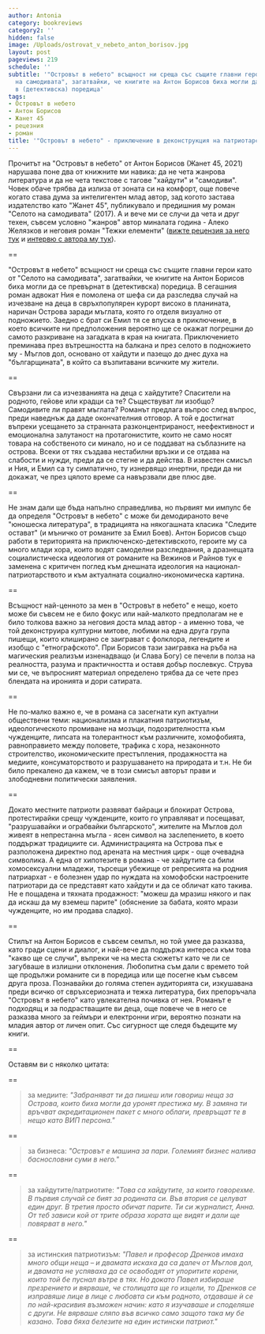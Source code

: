 ```yaml
---
author: Antonia
category: bookreviews
category2: ''
hidden: false
image: /Uploads/ostrovat_v_nebeto_anton_borisov.jpg
layout: post
pageviews: 219
schedule: ''
subtitle: '"Островът в небето" всъщност ни среща със същите главни герои като от "Селото
  на самодивата", загатвайки, че книгите на Антон Борисов биха могли да се превърнат
  в (детективска) поредица'
tags:
- Островът в небето
- Антон Борисов
- Жанет 45
- рецезния
- роман
title: '"Островът в небето" - приключение в деконструкция на патриотарски митове'
---
```


Прочитът на "Островът в небето" от Антон Борисов (Жанет 45, 2021) нарушава поне два от книжните ми навика: да не чета жанрова литература и да не чета текстове с тагове "хайдути" и "самодиви". Човек обаче трябва да излиза от зоната си на комфорт, още повече когато става дума за интелигентен млад автор, зад когото застава издателство като "Жанет 45", публикувало и предишния му роман "Селото на самодивата" (2017). А и вече ми се случи да чета и друг техен, съвсем условно "жанров" автор миналата година - Алеко Желязков и неговия роман "Тежки елементи" ([вижте рецензия за него тук](https://literaturnirazgovori.com/bookreviews/2020/07/02/10-47-%D1%82%D0%B5%D0%B6%D0%BA%D0%B8-%D0%B5%D0%BB%D0%B5%D0%BC%D0%B5%D0%BD%D1%82%D0%B8-%D0%BD%D0%B0-%D0%B0%D0%BB%D0%B5%D0%BA%D0%BE-%D0%B6%D0%B5%D0%BB%D1%8F%D0%B7%D0%BA%D0%BE%D0%B2-%D0%B1%D1%8A%D0%BB%D0%B3%D0%B0%D1%80%D1%81%D0%BA%D0%B8%D1%8F%D1%82-%D0%B4%D1%8A%D0%B3%D0%BB%D0%B0%D1%81-%D0%B0%D0%B4%D0%B0%D0%BC%D1%81.html) и [интервю с автора му тук](https://literaturnirazgovori.com/interviews/2020/07/17/09-36-%D0%B0%D0%BB%D0%B5%D0%BA%D0%BE-%D0%B6%D0%B5%D0%BB%D1%8F%D0%B7%D0%BA%D0%BE%D0%B2-t%D0%B5%D0%B6%D0%BA%D0%B8%D1%82%D0%B5-%D0%B5%D0%BB%D0%B5%D0%BC%D0%B5%D0%BD%D1%82%D0%B8-%D1%81%D0%B0-%D1%82%D1%80%D0%B8-%D0%BD%D0%B0%D1%83%D0%BA%D0%B0%D1%82%D0%B0-%D0%BB%D1%8E%D0%B1%D0%BE%D0%B2%D1%82%D0%B0-%D0%B8-%D1%85%D1%83%D0%BC%D0%BE%D1%80%D1%8A%D1%82.html)). 

\==

"Островът в небето" всъщност ни среща със същите главни герои като от "Селото на самодивата", загатвайки, че книгите на Антон Борисов биха могли да се превърнат в (детективска) поредица. В сегашния роман адвокат Ния е помолена от шефа си да разследва случай на изчезване на деца в свръхпопулярен курорт високо в планината, наричан Острова заради мъглата, която го отделя визуално от подножието. Заедно с брат си Емил тя се впуска в приключение, в което всичките ни предположения вероятно ще се окажат погрешни до самото разкриване на загадката в края на книгата. Приключението преминава през вътрешността на балкана и през селото в подножието му - Мъглов дол, основано от хайдути и пазещо до днес духа на "българщината", в който са възпитавани всичките му жители. 

\==

Свързани ли са изчезванията на деца с хайдутите? Спасители на родното, гейове или крадци са те? Съществуват ли изобщо? Самодивите ли правят мъглата? Романът предлага въпрос след въпрос, преди наведнъж да даде окончателния отговор. А той е достигнат въпреки усещането за странната разконцентрираност, неефективност и емоционална залутаност на протагонистите, които не само носят товара на собственото си минало, но и се поддават на съблазните на острова. Всеки от тях създава нестабилни връзки и се отдава на слабости и нужди, преди да се стегне и да действа. В известен смисъл и Ния, и Емил са ту симпатично, ту изнервящо инертни, преди да ни докажат, че през цялото време са навързвали две плюс две. 

\==

Не знам дали ще бъда напълно справедлива, но първият ми импулс бе да определя "Островът в небето" с може би демодираното вече "юношеска литература", в традицията на някогашната класика "Следите остават" (и мъничко от романите за Емил Боев). Антон Борисов също работи в територията на приключенско-детективското, героите му са много млади хора, които водят самоделни разследвания, а дразнещата социалистическа идеология от романите на Вежинов и Райнов тук е заменена с критичен поглед към днешната идеология на национал-патриотарството и към актуалната социално-икономическа картина. 

\==

Всъщност най-ценното за мен в "Островът в небето" е нещо, което може би съвсем не е било фокус или най-малкото предполагам не е било толкова важно за неговия доста млад автор - а именно това, че той деконструира културни митове, любими на една друга група пишещи, които клиширано се заиграват с фолклора, легендите и изобщо с "етнографското". При Борисов тази заигравка на ръба на магическия реализъм изненадващо (и Слава Богу) се печели в полза на реалността, разума и практичността и оставя добър послевкус. Струва ми се, че въпросният материал определено трябва да се чете през блендата на иронията и дори сатирата. 

\==

Не по-малко важно е, че в романа са засегнати куп актуални обществени теми: национализма и плакатния патриотизъм, идеологическото промиване на мозъци, подозрителността към чужденците, липсата на толерантност към различните, хомофобията, равноправието между половете, трафика с хора, незаконното строителство, икономическите престъпления, продажността на медиите, консуматорството и разрушаването на природата и т.н. Не би било прекалено да кажем, че в този смисъл авторът прави и злободневни политически заявления.     

\==

Докато местните патриоти развяват байраци и блокират Острова, протестирайки срещу чужденците, които го управляват и посещават, "разрушавайки и ограбвайки българското", жителите на Мъглов дол живеят в непрестанна мъгла - ясен символ на заслепението, в което поддържат традициите си. Администрацията на Острова пък е разположена директно под арената на местния цирк - още очевадна символика. А една от хипотезите в романа - че хайдутите са били хомосексуални младежи, търсещи убежище от репресията на родния патриархат - е болезнен удар по нуждата на хомофобски настроените патриотари да се представят като хайдути и да се обличат като такива. Не е пощадена и тяхната продажност: "можеш да мразиш някого и пак да искаш да му вземеш парите" (обяснение за бабата, която мрази чужденците, но им продава сладко). 

\==

Стилът на Антон Борисов е съвсем семпъл, но той умее да разказва, като гради сцени и диалог, и най-вече да поддържа интереса към това "какво ще се случи", въпреки че на места сюжетът като че ли се загубваше в излишни отклонения. Любопитна съм дали с времето той ще продължи романите си в поредица или ще посегне към съвсем друга проза. Познавайки до голяма степен аудиторията си, изкушавана преди всичко от свръхсериозната и тежка литература, бих препоръчала "Островът в небето" като увлекателна почивка от нея. Романът е подходящ и за подрастващите ви деца, още повече че в него се разказва много за геймъри и електронни игри, вероятно познати на младия автор от личен опит. Със сигурност ще следя бъдещите му книги.

\==

Оставям ви с няколко цитата:

\==

> за медиите: *"Забраняват ти да пишеш или говориш неща за Острова, които биха могли да уронят престижа му. В замяна ти връчват акредитационен пакет с много облаги, превръщат те в нещо като ВИП персона."*

\==

> за бизнеса: *"Островът е машина за пари. Големият бизнес налива баснословни суми в него."*

\==

> за хайдутите/патриотите: *"Това са хайдутите, за които говорехме. В първия случай се бият за родината си. Във втория се целуват един друг. В третия просто обичат парите. Ти си журналист, Анна. От теб зависи кой от трите образа хората ще видят и дали ще повярват в него."* 

\==

> за истинския патриотизъм: *"Павел и професор Дренков имаха много общи неща – и двамата искаха да са далеч от Мъглов дол, и двамата не успяваха да се освободят от упоритите корени, които той бе пуснал вътре в тях. Но докато Павел избираше презрението и вярваше, че столицата ще го изцели, то Дренков се изправяше лице в лице с любовта си към родното, отдаваше ѝ се по най-красивия възможен начин: като я изучаваше и споделяше с други. Не вярваше сляпо във всичко само защото така му бе казано. Това бяха белезите на един истински патриот."*